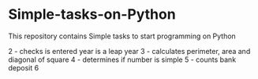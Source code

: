 # Simple-tasks-on-Python
This repository contains 
Simple tasks to start programming on Python

2 - checks is entered year is a leap year
3 - calculates perimeter, area and diagonal of square 
4 - determines if number is simple
5 - counts bank deposit
6

